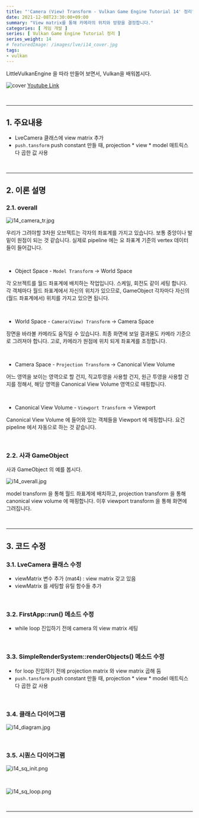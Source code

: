 ```yaml
---
title: "'Camera (View) Transform - Vulkan Game Engine Tutorial 14' 정리"
date: 2021-12-08T23:30:00+09:00
summary: "View matrix를 통해 카메라의 위치와 방향을 결정합니다."
categories: [ 게임 개발 ]
series: [ Vulkan Game Engine Tutorial 정리 ]
series_weight: 14
# featuredImage: /images/lve/i14_cover.jpg
tags:
- vulkan
---
```


LittleVulkanEngine 을 따라 만들어 보면서, Vulkan을 배워봅시다.


![cover](/images/lve/i14_cover.jpg)
[Youtube Link](https://youtu.be/rvJHkYnAR3w?list=PL8327DO66nu9qYVKLDmdLW_84-yE4auCR)

<br/>

---


## 1. 주요내용

- LveCamera 클래스에 view matrix 추가
- `push.tansform` push constant 만들 때, projection * view * model 매트릭스 다 곱한 값 사용

<br/>

---

## 2. 이론 설명

### 2.1. overall

![i14_camera_tr.jpg](/images/lve/i14_camera_tr.jpg)

우리가 그려야할 3차원 오브젝트는 각자의 좌표계를 가지고 있습니다. 보통 중앙이나 발 밑이 원점이 되는 것 같습니다. 실제로 pipeline 에는 요 좌표계 기준의 vertex 데이터들이 들어갑니다.

<br/>

- Object Space - `Model Transform` -> World Space

각 오브젝트를 월드 좌표계에 배치하는 작업입니다. 스케일, 회전도 같이 세팅 합니다.
각 객체마다 월드 좌표계에서 자신의 위치가 있으므로, GameObject 각자마다 자신의 (월드 좌표계에서) 위치를 가지고 있으면 됩니다.

<br/>

- World Space - `Camera(View) Transform` -> Camera Space

장면을 바라볼 카메라도 움직일 수 있습니다. 최종 화면에 보일 결과물도 카메라 기준으로 그려져야 합니다. 고로, 카메라가 원점에 위치 되게 좌표계를 조정합니다.

<br/>

- Camera Space - `Projection Transform` -> Canonical View Volume

어느 영역을 보이는 영역으로 할 건지, 직교투영을 사용할 건지, 원근 투영을 사용할 건지를 정해서, 해당 영역을 Canonical View Volume 영역으로 매핑합니다.

<br/>

- Canonical View Volume - `Viewport Transform` -> Viewport

Canonical View Volume 에 들어와 있는 객체들을 Viewport 에 매핑합니다. 요건 pipeline 에서 자동으로 하는 것 같습니다.

<br/>

### 2.2. 사과 GameObject

사과 GameObject 의 예를 봅시다.

![i14_overall.jpg](/images/lve/i14_overall.jpg)

model transform 을 통해 월드 좌표계에 배치하고, projection transform 을 통해 canonical view volume 에 매핑합니다.
이후 viewport transform 을 통해 화면에 그려집니다.

<br/>

---

## 3. 코드 수정

### 3.1. LveCamera 클래스 수정
- viewMatrix 변수 추가 (mat4) : view matrix 갖고 있음
- viewMatrix 를 세팅할 유틸 함수들 추가

<br/>

### 3.2. FirstApp::run() 메소드 수정
- while loop 진입하기 전에 camera 의 view matrix 세팅

<br/>

### 3.3. SimpleRenderSystem::renderObjects() 메소드 수정
- for loop 진입하기 전에 projection matrix 와 view matrix 곱해 둠
- `push.tansform` push constant 만들 때, projection * view * model 매트릭스 다 곱한 값 사용

<br/>

### 3.4. 클래스 다이어그램
![i14_diagram.jpg](/images/lve/i14_diagram.jpg)

<br/>

### 3.5. 시퀀스 다이어그램

![i14_sq_init.png](/images/lve/i14_sq_init.png)

<br/>

![i14_sq_loop.png](/images/lve/i14_sq_loop.png)

<br/>

---